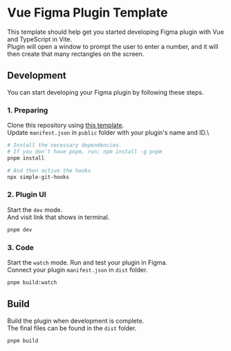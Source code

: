# Vue Figma Plugin Template

This template should help get you started developing Figma plugin with Vue and TypeScript in Vite.\
Plugin will open a window to prompt the user to enter a number, and it will then create that many rectangles on the screen.

## Development

You can start developing your Figma plugin by following these steps.

### 1. Preparing

Clone this repository using [this template](https://github.com/dimkapitonov/vue-figma-plugin/generate).\
Update `manifest.json` in `public` folder with your plugin's name and ID.\

```bash
# Install the necessary dependencies.
# If you don't have pnpm, run: npm install -g pnpm
pnpm install

# And then active the hooks
npx simple-git-hooks
```

### 2. Plugin UI

Start the `dev` mode.\
And visit link that shows in terminal.

```bash
pnpm dev
```

### 3. Code

Start the `watch` mode. Run and test your plugin in Figma.\
Connect your plugin `manifest.json` in `dist` folder.

```bash
pnpm build:watch
```

## Build

Build the plugin when development is complete.\
The final files can be found in the `dist` folder.

```bash
pnpm build
```
